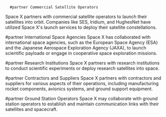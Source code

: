       #partner Commercial Satellite Operators
Space X partners with commercial satellite operators to launch their satellites into orbit. Companies like SES, Iridium, and HughesNet have utilized Space X's launch services to deploy their satellite constellations.

#partner International Space Agencies
Space X has collaborated with international space agencies, such as the European Space Agency (ESA) and the Japanese Aerospace Exploration Agency (JAXA), to launch scientific payloads or engage in cooperative space exploration missions.

#partner Research Institutions
Space X partners with research institutions to conduct scientific experiments or deploy research satellites into space.

#partner Contractors and Suppliers
Space X partners with contractors and suppliers for various aspects of their operations, including manufacturing rocket components, avionics systems, and ground support equipment.

#partner Ground Station Operators
Space X may collaborate with ground station operators to establish and maintain communication links with their satellites and spacecraft.


